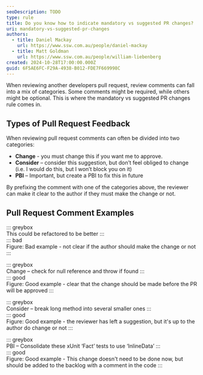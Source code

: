 ```yaml
---
seoDescription: TODO
type: rule
title: Do you know how to indicate mandatory vs suggested PR changes?
uri: mandatory-vs-suggested-pr-changes
authors:
  - title: Daniel Mackay
    url: https://www.ssw.com.au/people/daniel-mackay
  - title: Matt Goldman
    url: https://www.ssw.com.au/people/william-liebenberg
created: 2024-10-28T17:00:00.000Z
guid: 6F5AE6FC-F29A-4938-B012-FDE7F669998C
---
```


When reviewing another developers pull request, review comments can fall into a mix of categories. Some comments might be required, while others might be optional. This is where the mandatory vs suggested PR changes rule comes in.

<!--endintro-->

## Types of Pull Request Feedback

When reviewing pull request comments can often be divided into two categories:

* **Change** - you must change this if you want me to approve.
* **Consider** – consider this suggestion, but don’t feel obliged to change (i.e. I would do this, but I won’t block you on it)
* **PBI** – Important, but create a PBI to fix this in future

By prefixing the comment with one of the categories above, the reviewer can make it clear to the author if they must make the change or not.

## Pull Request Comment Examples

::: greybox  
This could be refactored to be better
:::  
::: bad  
Figure: Bad example - not clear if the author should make the change or not
:::

::: greybox  
Change – check for null reference and throw if found
:::  
::: good  
Figure: Good example - clear that the change should be made before the PR will be approved
:::

::: greybox  
Consider – break long method into several smaller ones
:::  
::: good  
Figure: Good example - the reviewer has left a suggestion, but it's up to the author do change or not
:::

::: greybox  
PBI – Consolidate these xUnit ‘Fact’ tests to use ‘InlineData’
:::  
::: good  
Figure: Good example - This change doesn't need to be done now, but should be added to the backlog with a comment in the code
:::
